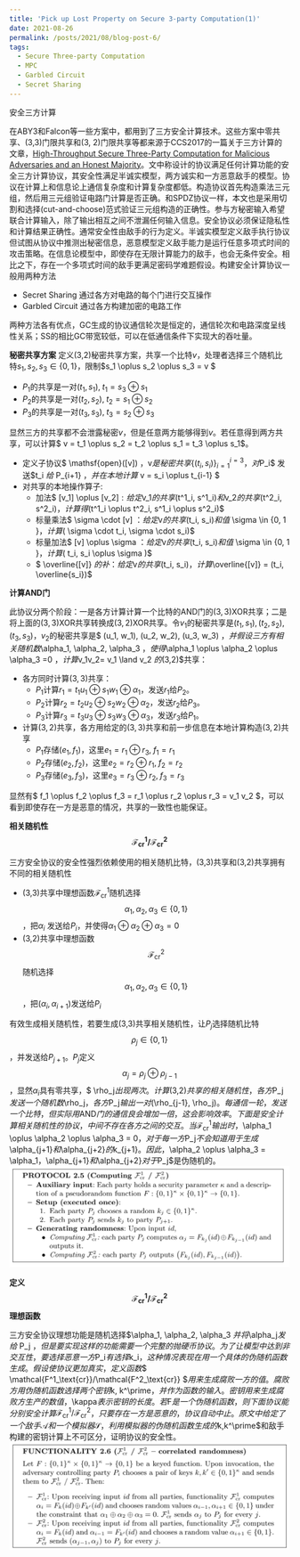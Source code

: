```yaml
---
title: 'Pick up Lost Property on Secure 3-party Computation(1)'
date: 2021-08-26
permalink: /posts/2021/08/blog-post-6/
tags:
  - Secure Three-party Computation
  - MPC
  - Garbled Circuit
  - Secret Sharing
---
```


安全三方计算

在ABY3和Falcon等一些方案中，都用到了三方安全计算技术。这些方案中零共享、(3,3)门限共享和(3, 2)门限共享等都来源于CCS2017的一篇关于三方计算的文章，[High-Throughput Secure Three-Party Computation for Malicious Adversaries and an Honest Majority](https://eprint.iacr.org/2016/944.pdf)。文中称设计的协议满足任何计算功能的安全三方计算协议，其安全性满足半诚实模型，两方诚实和一方恶意敌手的模型。协议在计算上和信息论上通信复杂度和计算复杂度都低。构造协议首先构造乘法三元组，然后用三元组验证电路门计算是否正确。和SPDZ协议一样，本文也是采用切割和选择(cut-and-choose)范式验证三元组构造的正确性。参与方秘密输入希望联合计算输入，除了输出相互之间不泄漏任何输入信息。安全协议必须保证隐私性和计算结果正确性。通常安全性由敌手的行为定义。半诚实模型定义敌手执行协议但试图从协议中推测出秘密信息，恶意模型定义敌手能力是运行任意多项式时间的攻击策略。在信息论模型中，即使存在无限计算能力的敌手，也会无条件安全。相比之下，存在一个多项式时间的敌手更满足密码学难题假设。构建安全计算协议一般用两种方法
- Secret Sharing 通过各方对电路的每个门进行交互操作
- Garbled Circuit 通过各方构建加密的电路工作
  
两种方法各有优点，GC生成的协议通信轮次是恒定的，通信轮次和电路深度呈线性关系；SS的相比GC带宽较低，可以在低通信条件下实现大的吞吐量。

**秘密共享方案**
定义(3,2)秘密共享方案，共享一个比特$v$，处理者选择三个随机比特$s_1, s_2, s_3 \in \{0,1 \}$，限制$s_1 \oplus s_2 \oplus s_3 = v $
- $P_1$的共享是一对$(t_1, s_1),\; t_1 = s_3 \oplus s_1$
- $P_2$的共享是一对$(t_2, s_2),\; t_2 = s_1 \oplus s_2$
- $P_3$的共享是一对$(t_3, s_3),\; t_3 = s_2 \oplus s_3$

显然三方的共享都不会泄露秘密$v$，但是任意两方能够得到$v$。若任意得到两方共享，可以计算$ v = t_1 \oplus s_2 = t_2 \oplus s_1 = t_3 \oplus s_1$。
* 定义子协议$ \mathsf{open}([v]) $，$v$是秘密共享$$\{(t_i, s_i) \}^{i=3}_{i=1}$$，对$P_i$ 发送$t_i $给$ P_{i+1} $，并在本地计算$ v = s_i \oplus t_{i-1} $
* 对共享的本地操作算子:
  * 加法$ [v_1] \oplus [v_2]$: 给定$v_1$的共享$(t^1_i, s^1_i)$和$v_2$的共享$(t^2_i, s^2_i)$，计算得$(t^1_i \oplus t^2_i, s^1_i \oplus s^2_i)$
  * 标量乘法$ \sigma \cdot [v] $：给定$v$的共享$(t_i, s_i)$和值$ \sigma \in \{0, 1 \}$，计算$( \sigma \cdot t_i, \sigma \cdot s_i)$
  * 标量加法$ [v] \oplus \sigma $：给定$v$的共享$(t_i, s_i)$和值$ \sigma \in \{0, 1 \}$，计算$( t_i, s_i \oplus \sigma )$
  * $ \overline{[v]} $的补：给定$v$的共享$(t_i, s_i)$，计算$\overline{[v]} = (t_i, \overline{s_i})$

**计算$\text{AND}$门**

此协议分两个阶段：一是各方计算计算一个比特的$\text{AND}$门的$(3,3)\mathsf{XOR}$共享；二是将上面的$(3,3)\mathsf{XOR}$共享转换成$(3,2)\mathsf{XOR}$共享。令$v_1$的秘密共享是$(t_1, s_1), (t_2, s_2), (t_3, s_3)$，$v_2$的秘密共享是$ (u_1, w_1), (u_2, w_2), (u_3, w_3) $，并假设三方有相关随机数$\alpha_1, \alpha_2, \alpha_3 $，使得$\alpha_1 \oplus \alpha_2 \oplus \alpha_3 =0 $，计算$v_1v_2= v_1 \land v_2 $的$(3,2)$共享：
- 各方同时计算$(3,3)$共享：
  - $P_1$计算$r_1 = t_1 u_1 \oplus s_1 w_1 \oplus \alpha_1$，发送$r_1$给$P_2$。
  - $P_2$计算$r_2 = t_2 u_2 \oplus s_2 w_2 \oplus \alpha_2$，发送$r_2$给$P_3$。
  - $P_3$计算$r_3 = t_3 u_3 \oplus s_3 w_3 \oplus \alpha_3$，发送$r_3$给$P_1$。
- 计算$(3,2)$共享，各方用给定的$(3,3)$共享和前一步信息在本地计算构造$(3,2)$共享
  - $P_1$存储$(e_1, f_1)$，这里$e_1 = r_1 \oplus r_3, \; f_1 = r_1$
  - $P_2$存储$(e_2, f_2)$，这里$e_2 = r_2 \oplus r_1, \; f_2 = r_2$
  - $P_3$存储$(e_3, f_3)$，这里$e_3 = r_3 \oplus r_2, \; f_3 = r_3$
      
显然有$ f_1 \oplus f_2 \oplus f_3 = r_1 \oplus r_2 \oplus r_3 = v_1 v_2 $，可以看到即使存在一方是恶意的情况，共享的一致性也能保证。

**相关随机性$$\mathcal{F^1_\text{cr}}/\mathcal{F^2_\text{cr}}$$**

三方安全协议的安全性强烈依赖使用的相关随机比特，(3,3)共享和(3,2)共享拥有不同的相关随机性
- (3,3)共享中理想函数$\mathcal{F^1_\text{cr}}$随机选择$$ \alpha_1, \alpha_2, \alpha_3 \in \{0,1 \}$$，把$\alpha_i$ 发送给$P_i$，并使得$\alpha_1 \oplus \alpha_2 \oplus \alpha_3 = 0$
- (3,2)共享中理想函数$$\mathcal{F^2_\text{cr}}$$ 随机选择 $$ \alpha_1, \alpha_2, \alpha_3 \in \{0,1 \}$$，把$( \alpha_i, \alpha_{i+1})$发送给$P_i$

有效生成相关随机性，若要生成(3,3)共享相关随机性，让$P_j$选择随机比特$$\rho _j \in \{0, 1 \}$$，并发送给$P_{j+1}$。$P_j$定义$$\alpha_j = \rho_j \oplus \rho_{j-1}$$，显然$\alpha_i$具有零共享，$ \rho_j$出现两次。计算$(3,2)$共享的相关随机性，各方$P_j$发送一个随机数$\rho_j$，各方$P_j$输出一对$(\rho_{j-1}, \rho_j)$。每通信一轮，发送一个比特，但实际用$$\text{AND}$$门的通信良会增加一倍，这会影响效率。下面是安全计算相关随机性的协议，中间不存在各方之间的交互。当$$\mathcal{F^1_\text{cr}}$$输出时，$\alpha_1 \oplus \alpha_2 \oplus \alpha_3 = 0$，对于每一方$P_j$不会知道用于生成$\alpha_{j+1}$和$\alpha_{j+2}$的$k_{j+1}$。因此，$\alpha_2 \oplus \alpha_3 = \alpha_1$，$\alpha_{j+1}$和$\alpha_{j+2}$对于$P_j$是伪随机的。
![](/images/3pc/com_proto.png)

**定义$$\mathcal{F^1_\text{cr}}/\mathcal{F^2_\text{cr}}$$理想函数** 

三方安全协议理想功能是随机选择$\alpha_1, \alpha_2, \alpha_3 $并将$\alpha_j$发给$ P_j $，但是要实现这样的功能需要一个完整的抛硬币协议。为了让模型中达到非交互性，要选择恶意一方$P_i$有选择$k_i$，这种情况表现在用一个具体的伪随机函数生成。假设使协议更加真实，定义函数$$ \mathcal{F^1_\text{cr}}/\mathcal{F^2_\text{cr}} $$用来生成腐败一方的值。腐败方用伪随机函数选择两个密钥$k, k^\prime$，并作为函数的输入。密钥用来生成腐败方生产的数值，$\kappa$表示密钥的长度。若$F$是一个伪随机函数，则下面协议能分别安全计算$$\mathcal{F^1_\text{cr}}/\mathcal{F^2_\text{cr}}$$，只要存在一方是恶意的，协议自动中止。原文中给定了一个敌手$$\mathcal{A}$$和一个模拟器$$\mathcal{S}$$，利用模拟器的伪随机函数生成的$k,k^\prime$和敌手构建的密钥计算上不可区分，证明协议的安全性。
![](/images/3pc/correlated_r.png)
